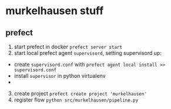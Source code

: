 # murkelhausen stuff

## prefect

1. start prefect in docker `prefect server start`
2. start local prefect agent `supervisord`, setting supervisord up:
  - create `supervisord.conf` with `prefect agent local install >> supervisord.conf`
  - install `supervisor` in python virtualenv
  - 
3. create project `prefect create project 'murkelhausen'`
4. register flow `python src/murkelhausen/pipeline.py`